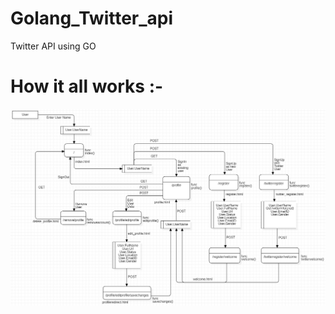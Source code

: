 # Golang_Twitter_api
Twitter API using GO

# How it all works :-
![Data-Flow-Diagram](https://github.com/roy-Rik99/Golang_Twitter_api/blob/main/DFD.png)
